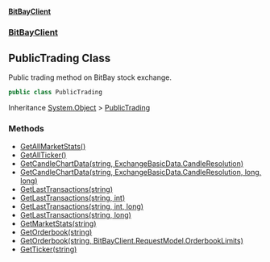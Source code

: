#### [BitBayClient](./index.md 'index')
### [BitBayClient](./BitBayClient.md 'BitBayClient')
## PublicTrading Class
Public trading method on BitBay stock exchange.  
```csharp
public class PublicTrading
```
Inheritance [System.Object](https://docs.microsoft.com/en-us/dotnet/api/System.Object 'System.Object') &gt; [PublicTrading](./BitBayClient-PublicTrading.md 'BitBayClient.PublicTrading')  
### Methods
- [GetAllMarketStats()](./BitBayClient-PublicTrading-GetAllMarketStats().md 'BitBayClient.PublicTrading.GetAllMarketStats()')
- [GetAllTicker()](./BitBayClient-PublicTrading-GetAllTicker().md 'BitBayClient.PublicTrading.GetAllTicker()')
- [GetCandleChartData(string, ExchangeBasicData.CandleResolution)](./BitBayClient-PublicTrading-GetCandleChartData(string_ExchangeBasicData-CandleResolution).md 'BitBayClient.PublicTrading.GetCandleChartData(string, ExchangeBasicData.CandleResolution)')
- [GetCandleChartData(string, ExchangeBasicData.CandleResolution, long, long)](./BitBayClient-PublicTrading-GetCandleChartData(string_ExchangeBasicData-CandleResolution_long_long).md 'BitBayClient.PublicTrading.GetCandleChartData(string, ExchangeBasicData.CandleResolution, long, long)')
- [GetLastTransactions(string)](./BitBayClient-PublicTrading-GetLastTransactions(string).md 'BitBayClient.PublicTrading.GetLastTransactions(string)')
- [GetLastTransactions(string, int)](./BitBayClient-PublicTrading-GetLastTransactions(string_int).md 'BitBayClient.PublicTrading.GetLastTransactions(string, int)')
- [GetLastTransactions(string, int, long)](./BitBayClient-PublicTrading-GetLastTransactions(string_int_long).md 'BitBayClient.PublicTrading.GetLastTransactions(string, int, long)')
- [GetLastTransactions(string, long)](./BitBayClient-PublicTrading-GetLastTransactions(string_long).md 'BitBayClient.PublicTrading.GetLastTransactions(string, long)')
- [GetMarketStats(string)](./BitBayClient-PublicTrading-GetMarketStats(string).md 'BitBayClient.PublicTrading.GetMarketStats(string)')
- [GetOrderbook(string)](./BitBayClient-PublicTrading-GetOrderbook(string).md 'BitBayClient.PublicTrading.GetOrderbook(string)')
- [GetOrderbook(string, BitBayClient.RequestModel.OrderbookLimits)](./BitBayClient-PublicTrading-GetOrderbook(string_BitBayClient-RequestModel-OrderbookLimits).md 'BitBayClient.PublicTrading.GetOrderbook(string, BitBayClient.RequestModel.OrderbookLimits)')
- [GetTicker(string)](./BitBayClient-PublicTrading-GetTicker(string).md 'BitBayClient.PublicTrading.GetTicker(string)')
